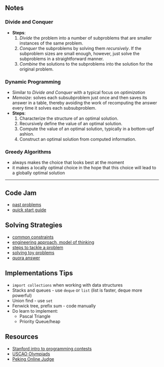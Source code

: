 ## Notes

### Divide and Conquer
- **Steps**:
	1. _Divide_ the problem into a number of subproblems that are smaller instances of the same problem.
	2. _Conquer_ the subproblems by solving them _recursively_. If the subproblem sizes are small enough, however, just solve the subproblems in a straightforward manner.
	3. _Combine_ the solutions to the subproblems into the solution for the original problem.

### Dynamic Programming
- Similar to _Divide and Conquer_ with a typical focus on _optimization_
- _Memoize_: solves each subsubproblem just once and then saves its answer in a table, thereby avoiding the work of recomputing the answer every time it solves each subsubproblem.
- **Steps**:
	1. Characterize the structure of an optimal solution.
	2. Recursively define the value of an optimal solution.
	3. Compute the value of an optimal solution, typically in a bottom-upf ashion.
	4. Construct an optimal solution from computed information.

### Greedy Algorithms
- always makes the choice that looks best at the moment
- it makes a locally optimal choice in the hope that this choice will lead to a globally optimal solution

--------
## Code Jam
- [past problems](https://code.google.com/codejam/past-contests)
- [quick start guide](https://code.google.com/codejam/resources/quickstart-guide#io-tutorial)

## Solving Strategies
- [common constraints](https://www.hiredintech.com/the-common-constraints-handout.pdf)
- [engineering approach, model of thinking](http://decuqa.tumblr.com/post/140338241671/how-does-google-evaluate-analytical-thinking)
- [steps to tackle a problem](http://www.jessicayung.com/how-to-tackle-programming-problems-google-code-jam-2017-qualification-round-problem-a/)
- [solving toy problems](https://docs.google.com/document/d/1KlU7nxRKiicGSsMN89mog06GozqfYlyh0L3DRC3WYFk/edit)
- [quora answer](https://www.quora.com/What-is-a-good-way-to-prepare-for-Google-Code-Jam)

## Implementations Tips
- `import collections` when working with data structures
- Stacks and queues - use `deque` or `list` (list is faster, deque more powerful)
- Union find - use `set`
- Fenwick tree, prefix sum - code manually
- Do learn to implement:
	- Pascal Triangle
	- Priority Queue/heap

## Resources
- [Stanford intro to programming contests](http://web.stanford.edu/class/cs97si/)
- [USCAO Olympiads](http://train.usaco.org/usacogate?a=e2IlxKa7a9I)
- [Peking Online Judge](http://poj.org/)